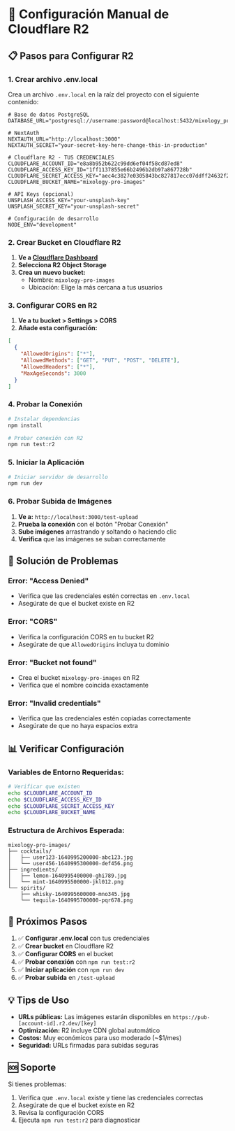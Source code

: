 # 🚀 Configuración Manual de Cloudflare R2

## 📋 **Pasos para Configurar R2**

### **1. Crear archivo .env.local**

Crea un archivo `.env.local` en la raíz del proyecto con el siguiente contenido:

```env
# Base de datos PostgreSQL
DATABASE_URL="postgresql://username:password@localhost:5432/mixology_pro"

# NextAuth
NEXTAUTH_URL="http://localhost:3000"
NEXTAUTH_SECRET="your-secret-key-here-change-this-in-production"

# Cloudflare R2 - TUS CREDENCIALES
CLOUDFLARE_ACCOUNT_ID="e8a8b952b622c99dd6ef04f58cd87ed8"
CLOUDFLARE_ACCESS_KEY_ID="1ff1137855e66b2496b2db97a867728b"
CLOUDFLARE_SECRET_ACCESS_KEY="aec4c3827e0305843bc827817ecc07ddff24632f26209df725149b078d7ad7c6"
CLOUDFLARE_BUCKET_NAME="mixology-pro-images"

# API Keys (opcional)
UNSPLASH_ACCESS_KEY="your-unsplash-key"
UNSPLASH_SECRET_KEY="your-unsplash-secret"

# Configuración de desarrollo
NODE_ENV="development"
```

### **2. Crear Bucket en Cloudflare R2**

1. **Ve a [Cloudflare Dashboard](https://dash.cloudflare.com)**
2. **Selecciona R2 Object Storage**
3. **Crea un nuevo bucket:**
   - Nombre: `mixology-pro-images`
   - Ubicación: Elige la más cercana a tus usuarios

### **3. Configurar CORS en R2**

1. **Ve a tu bucket > Settings > CORS**
2. **Añade esta configuración:**

```json
[
  {
    "AllowedOrigins": ["*"],
    "AllowedMethods": ["GET", "PUT", "POST", "DELETE"],
    "AllowedHeaders": ["*"],
    "MaxAgeSeconds": 3000
  }
]
```

### **4. Probar la Conexión**

```bash
# Instalar dependencias
npm install

# Probar conexión con R2
npm run test:r2
```

### **5. Iniciar la Aplicación**

```bash
# Iniciar servidor de desarrollo
npm run dev
```

### **6. Probar Subida de Imágenes**

1. **Ve a:** `http://localhost:3000/test-upload`
2. **Prueba la conexión** con el botón "Probar Conexión"
3. **Sube imágenes** arrastrando y soltando o haciendo clic
4. **Verifica** que las imágenes se suban correctamente

## 🔧 **Solución de Problemas**

### **Error: "Access Denied"**
- Verifica que las credenciales estén correctas en `.env.local`
- Asegúrate de que el bucket existe en R2

### **Error: "CORS"**
- Verifica la configuración CORS en tu bucket R2
- Asegúrate de que `AllowedOrigins` incluya tu dominio

### **Error: "Bucket not found"**
- Crea el bucket `mixology-pro-images` en R2
- Verifica que el nombre coincida exactamente

### **Error: "Invalid credentials"**
- Verifica que las credenciales estén copiadas correctamente
- Asegúrate de que no haya espacios extra

## 📊 **Verificar Configuración**

### **Variables de Entorno Requeridas:**
```bash
# Verificar que existen
echo $CLOUDFLARE_ACCOUNT_ID
echo $CLOUDFLARE_ACCESS_KEY_ID
echo $CLOUDFLARE_SECRET_ACCESS_KEY
echo $CLOUDFLARE_BUCKET_NAME
```

### **Estructura de Archivos Esperada:**
```
mixology-pro-images/
├── cocktails/
│   ├── user123-1640995200000-abc123.jpg
│   └── user456-1640995300000-def456.png
├── ingredients/
│   ├── lemon-1640995400000-ghi789.jpg
│   └── mint-1640995500000-jkl012.png
└── spirits/
    ├── whisky-1640995600000-mno345.jpg
    └── tequila-1640995700000-pqr678.png
```

## 🎯 **Próximos Pasos**

1. ✅ **Configurar .env.local** con tus credenciales
2. ✅ **Crear bucket** en Cloudflare R2
3. ✅ **Configurar CORS** en el bucket
4. ✅ **Probar conexión** con `npm run test:r2`
5. ✅ **Iniciar aplicación** con `npm run dev`
6. ✅ **Probar subida** en `/test-upload`

## 💡 **Tips de Uso**

- **URLs públicas:** Las imágenes estarán disponibles en `https://pub-[account-id].r2.dev/[key]`
- **Optimización:** R2 incluye CDN global automático
- **Costos:** Muy económicos para uso moderado (~$1/mes)
- **Seguridad:** URLs firmadas para subidas seguras

## 🆘 **Soporte**

Si tienes problemas:
1. Verifica que `.env.local` existe y tiene las credenciales correctas
2. Asegúrate de que el bucket existe en R2
3. Revisa la configuración CORS
4. Ejecuta `npm run test:r2` para diagnosticar
